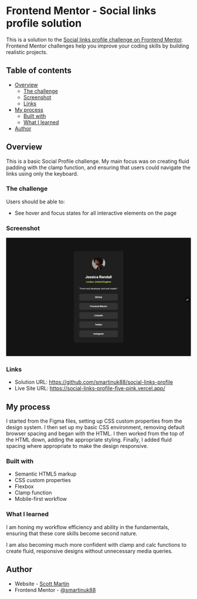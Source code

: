 # Frontend Mentor - Social links profile solution

This is a solution to the [Social links profile challenge on Frontend Mentor](https://www.frontendmentor.io/challenges/social-links-profile-UG32l9m6dQ). Frontend Mentor challenges help you improve your coding skills by building realistic projects.

## Table of contents

- [Overview](#overview)
  - [The challenge](#the-challenge)
  - [Screenshot](#screenshot)
  - [Links](#links)
- [My process](#my-process)
  - [Built with](#built-with)
  - [What I learned](#what-i-learned)
- [Author](#author)

## Overview

This is a basic Social Profile challenge. My main focus was on creating fluid padding with the clamp function, and ensuring that users could navigate the links using only the keyboard.

### The challenge

Users should be able to:

- See hover and focus states for all interactive elements on the page

### Screenshot

![](assets/images/screenshot.png)

### Links

- Solution URL: https://github.com/smartinuk88/social-links-profile
- Live Site URL: https://social-links-profile-five-pink.vercel.app/

## My process

I started from the Figma files, setting up CSS custom properties from the design system. I then set up my basic CSS environment, removing default browser spacing and began with the HTML. I then worked from the top of the HTML down, adding the appropriate styling. Finally, I added fluid spacing where appropriate to make the design responsive.

### Built with

- Semantic HTML5 markup
- CSS custom properties
- Flexbox
- Clamp function
- Mobile-first workflow

### What I learned

I am honing my workflow efficiency and ability in the fundamentals, ensuring that these core skills become second nature.

I am also becoming much more confident with clamp and calc functions to create fluid, responsive designs without unnecessary media queries.

## Author

- Website - [Scott Martin](https://www.scottmartinwebdevelopment.com)
- Frontend Mentor - [@smartinuk88](https://www.frontendmentor.io/profile/smartinuk88)
